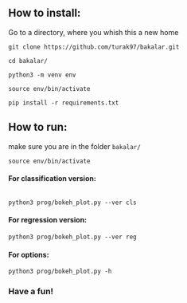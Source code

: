## How to install:

Go to a directory, where you whish this a new home
```
git clone https://github.com/turak97/bakalar.git

cd bakalar/

python3 -m venv env

source env/bin/activate

pip install -r requirements.txt 
```
## How to run:
make sure you are in the folder ```bakalar/```
```
source env/bin/activate
```
#### For classification version:
```

python3 prog/bokeh_plot.py --ver cls
```
#### For regression version:
```
python3 prog/bokeh_plot.py --ver reg
```
#### For options:
```
python3 prog/bokeh_plot.py -h
```
### Have a fun!
